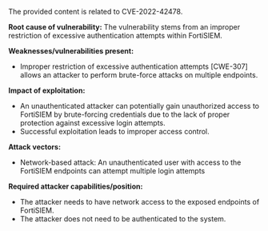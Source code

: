 The provided content is related to CVE-2022-42478.

**Root cause of vulnerability:**
The vulnerability stems from an improper restriction of excessive authentication attempts within FortiSIEM.

**Weaknesses/vulnerabilities present:**
- Improper restriction of excessive authentication attempts [CWE-307] allows an attacker to perform brute-force attacks on multiple endpoints.

**Impact of exploitation:**
- An unauthenticated attacker can potentially gain unauthorized access to FortiSIEM by brute-forcing credentials due to the lack of proper protection against excessive login attempts.
- Successful exploitation leads to improper access control.

**Attack vectors:**
- Network-based attack: An unauthenticated user with access to the FortiSIEM endpoints can attempt multiple login attempts

**Required attacker capabilities/position:**
- The attacker needs to have network access to the exposed endpoints of FortiSIEM.
- The attacker does not need to be authenticated to the system.